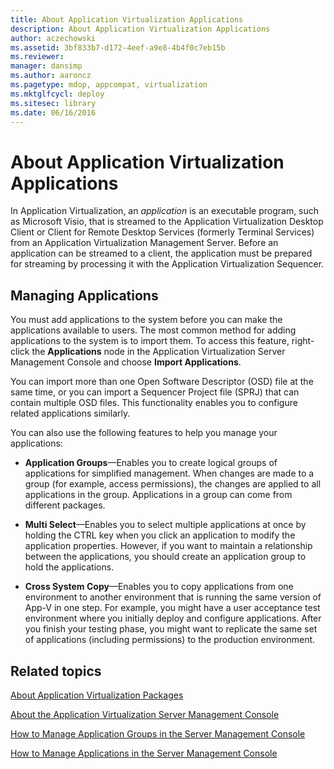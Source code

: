 ```yaml
---
title: About Application Virtualization Applications
description: About Application Virtualization Applications
author: aczechowski
ms.assetid: 3bf833b7-d172-4eef-a9e8-4b4f0c7eb15b
ms.reviewer: 
manager: dansimp
ms.author: aaroncz
ms.pagetype: mdop, appcompat, virtualization
ms.mktglfcycl: deploy
ms.sitesec: library
ms.date: 06/16/2016
---
```



# About Application Virtualization Applications


In Application Virtualization, an *application* is an executable program, such as Microsoft Visio, that is streamed to the Application Virtualization Desktop Client or Client for Remote Desktop Services (formerly Terminal Services) from an Application Virtualization Management Server. Before an application can be streamed to a client, the application must be prepared for streaming by processing it with the Application Virtualization Sequencer.

## Managing Applications


You must add applications to the system before you can make the applications available to users. The most common method for adding applications to the system is to import them. To access this feature, right-click the **Applications** node in the Application Virtualization Server Management Console and choose **Import Applications**.

You can import more than one Open Software Descriptor (OSD) file at the same time, or you can import a Sequencer Project file (SPRJ) that can contain multiple OSD files. This functionality enables you to configure related applications similarly.

You can also use the following features to help you manage your applications:

-   **Application Groups**—Enables you to create logical groups of applications for simplified management. When changes are made to a group (for example, access permissions), the changes are applied to all applications in the group. Applications in a group can come from different packages.

-   **Multi Select**—Enables you to select multiple applications at once by holding the CTRL key when you click an application to modify the application properties. However, if you want to maintain a relationship between the applications, you should create an application group to hold the applications.

-   **Cross System Copy**—Enables you to copy applications from one environment to another environment that is running the same version of App-V in one step. For example, you might have a user acceptance test environment where you initially deploy and configure applications. After you finish your testing phase, you might want to replicate the same set of applications (including permissions) to the production environment.

## Related topics


[About Application Virtualization Packages](about-application-virtualization-packages.md)

[About the Application Virtualization Server Management Console](about-the-application-virtualization-server-management-console.md)

[How to Manage Application Groups in the Server Management Console](how-to-manage-application-groups-in-the-server-management-console.md)

[How to Manage Applications in the Server Management Console](how-to-manage-applications-in-the-server-management-console.md)

 

 





